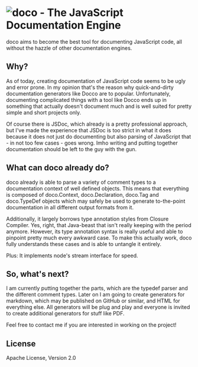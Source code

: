 ![doco - The JavaScript Documentation Engine](https://raw.github.com/dcodeIO/doco/master/doco.png)
======================================
doco aims to become the best tool for documenting JavaScript code, all without the hazzle of other documentation
engines.

Why?
----
As of today, creating documentation of JavaScript code seems to be ugly and error prone. In my opinion that's the reason
why quick-and-dirty documentation generators like Docco are to popular. Unfortunately, documenting complicated things
with a tool like Docco ends up in something that actually doesn't document much and is well suited for pretty simple
and short projects only.

Of course there is JSDoc, which already is a pretty professional approach, but I've made the experience that JSDoc
is too strict in what it does because it does not just do documenting but also parsing of JavaScript that - in not too
few cases - goes wrong. Imho writing and putting together documentation should be left to the guy with the gun.

What can doco already do?
-------------------------
doco already is able to parse a variety of comment types to a documentation context of well defined objects. This means
that everything is composed of doco.Context, doco.Declaration, doco.Tag and doco.TypeDef objects which may safely be
used to generate to-the-point documentation in all different output formats from it.

Additionally, it largely borrows type annotation styles from Closure Compiler. Yes, right, that Java-beast that isn't
really keeping with the period anymore. However, its type annotation syntax is really useful and able to pinpoint
pretty much every awkward case. To make this actually work, doco fully understands these cases and is able to untangle
it entirely.

Plus: It implements node's stream interface for speed.

So, what's next?
----------------
I am currently putting together the parts, which are the typedef parser and the different comment types. Later on I am
going to create generators for markdown, which may be published on GitHub or similar, and HTML for everything else.
All generators will be plug and play and everyone is invited to create additional generators for stuff like PDF.

Feel free to contact me if you are interested in working on the project!

License
-------
Apache License, Version 2.0
